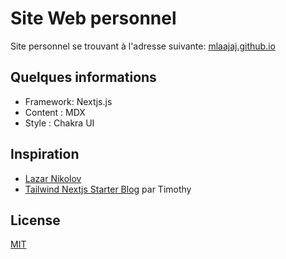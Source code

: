 
# Site Web personnel

Site personnel se trouvant à l'adresse suivante:
[mlaajaj.github.io](https://mlaajaj.github.io) 

## Quelques informations

- Framework: Nextjs.js
- Content : MDX
- Style : Chakra UI

## Inspiration

- [Lazar Nikolov](https://nikolovlazar.com/)
- [Tailwind Nextjs Starter Blog](https://github.com/timlrx/tailwind-nextjs-starter-blog) par  Timothy
## License

[MIT](https://choosealicense.com/licenses/mit/)

